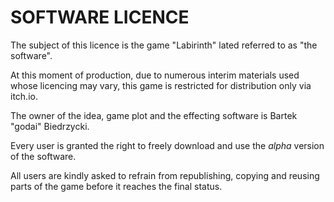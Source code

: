 # SOFTWARE LICENCE

The subject of this licence is the game "Labirinth" lated referred to as "the software".

At this moment of production, due to numerous interim materials used whose licencing may vary, this game is restricted for distribution only via itch.io.

The owner of the idea, game plot and the effecting software is Bartek "godai" Biedrzycki.

Every user is granted the right to freely download and use the _alpha_ version of the software.

All users are kindly asked to refrain from republishing, copying and reusing parts of the game before it reaches the final status.
